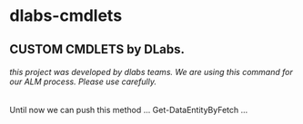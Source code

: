# dlabs-cmdlets
## CUSTOM CMDLETS by DLabs.

###### this project was developed by dlabs teams. We are using this command for our ALM process. Please use carefully.

Until now we can push this method
...
Get-DataEntityByFetch
...